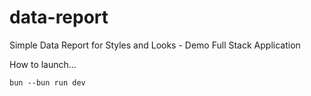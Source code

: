 # data-report
Simple Data Report for Styles and Looks - Demo Full Stack Application

How to launch... 


`bun --bun run dev`